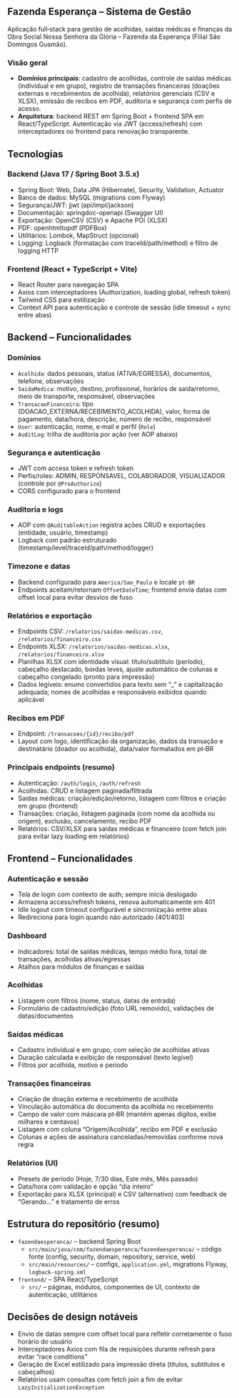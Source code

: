 ## Fazenda Esperança – Sistema de Gestão

Aplicação full‑stack para gestão de acolhidas, saídas médicas e finanças da Obra Social Nossa Senhora da Glória – Fazenda da Esperança (Filial São Domingos Gusmão).

### Visão geral

- **Domínios principais**: cadastro de acolhidas, controle de saídas médicas (individual e em grupo), registro de transações financeiras (doações externas e recebimentos de acolhida), relatórios gerenciais (CSV e XLSX), emissão de recibos em PDF, auditoria e segurança com perfis de acesso.
- **Arquitetura**: backend REST em Spring Boot + frontend SPA em React/TypeScript. Autenticação via JWT (access/refresh) com interceptadores no frontend para renovação transparente.

## Tecnologias

### Backend (Java 17 / Spring Boot 3.5.x)

- Spring Boot: Web, Data JPA (Hibernate), Security, Validation, Actuator
- Banco de dados: MySQL (migrations com Flyway)
- Segurança/JWT: jjwt (api/impl/jackson)
- Documentação: springdoc-openapi (Swagger UI)
- Exportação: OpenCSV (CSV) e Apache POI (XLSX)
- PDF: openhtmltopdf (PDFBox)
- Utilitários: Lombok, MapStruct (opcional)
- Logging: Logback (formatação com traceId/path/method) e filtro de logging HTTP

### Frontend (React + TypeScript + Vite)

- React Router para navegação SPA
- Axios com interceptadores (Authorization, loading global, refresh token)
- Tailwind CSS para estilização
- Context API para autenticação e controle de sessão (idle timeout + sync entre abas)

## Backend – Funcionalidades

### Domínios

- `Acolhida`: dados pessoais, status (ATIVA/EGRESSA), documentos, telefone, observações
- `SaidaMedica`: motivo, destino, profissional, horários de saída/retorno, meio de transporte, responsável, observações
- `TransacaoFinanceira`: tipo (DOACAO_EXTERNA/RECEBIMENTO_ACOLHIDA), valor, forma de pagamento, data/hora, descrição, número de recibo, responsável
- `User`: autenticação, nome, e‑mail e perfil (`Role`)
- `AuditLog`: trilha de auditoria por ação (ver AOP abaixo)

### Segurança e autenticação

- JWT com access token e refresh token
- Perfis/roles: ADMIN, RESPONSAVEL, COLABORADOR, VISUALIZADOR (controle por `@PreAuthorize`)
- CORS configurado para o frontend

### Auditoria e logs

- AOP com `@AuditableAction` registra ações CRUD e exportações (entidade, usuário, timestamp)
- Logback com padrão estruturado (timestamp/level/traceId/path/method/logger)

### Timezone e datas

- Backend configurado para `America/Sao_Paulo` e locale `pt-BR`
- Endpoints aceitam/retornam `OffsetDateTime`; frontend envia datas com offset local para evitar desvios de fuso

### Relatórios e exportação

- Endpoints CSV: `/relatorios/saidas-medicas.csv`, `/relatorios/financeiro.csv`
- Endpoints XLSX: `/relatorios/saidas-medicas.xlsx`, `/relatorios/financeiro.xlsx`
- Planilhas XLSX com identidade visual: título/subtítulo (período), cabeçalho destacado, bordas leves, ajuste automático de colunas e cabeçalho congelado (pronto para impressão)
- Dados legíveis: enums convertidos para texto sem “_” e capitalização adequada; nomes de acolhidas e responsáveis exibidos quando aplicável

### Recibos em PDF

- Endpoint: `/transacoes/{id}/recibo/pdf`
- Layout com logo, identificação da organização, dados da transação e destinatário (doador ou acolhida), data/valor formatados em pt‑BR

### Principais endpoints (resumo)

- Autenticação: `/auth/login`, `/auth/refresh`
- Acolhidas: CRUD e listagem paginada/filtrada
- Saídas médicas: criação/edição/retorno, listagem com filtros e criação em grupo (frontend)
- Transações: criação, listagem paginada (com nome da acolhida ou origem), exclusão, cancelamento, recibo PDF
- Relatórios: CSV/XLSX para saídas médicas e financeiro (com fetch join para evitar lazy loading em relatórios)

## Frontend – Funcionalidades

### Autenticação e sessão

- Tela de login com contexto de auth; sempre inicia deslogado
- Armazena access/refresh tokens, renova automaticamente em 401
- Idle logout com timeout configurável e sincronização entre abas
- Redireciona para login quando não autorizado (401/403)

### Dashboard

- Indicadores: total de saídas médicas, tempo médio fora, total de transações, acolhidas ativas/egressas
- Atalhos para módulos de finanças e saídas

### Acolhidas

- Listagem com filtros (nome, status, datas de entrada)
- Formulário de cadastro/edição (foto URL removido), validações de datas/documentos

### Saídas médicas

- Cadastro individual e em grupo, com seleção de acolhidas ativas
- Duração calculada e exibição de responsável (texto legível)
- Filtros por acolhida, motivo e período

### Transações financeiras

- Criação de doação externa e recebimento de acolhida
- Vinculação automática do documento da acolhida no recebimento
- Campo de valor com máscara pt‑BR (mantém apenas dígitos, exibe milhares e centavos)
- Listagem com coluna “Origem/Acolhida”, recibo em PDF e exclusão
- Colunas e ações de assinatura canceladas/removidas conforme nova regra

### Relatórios (UI)

- Presets de período (Hoje, 7/30 dias, Este mês, Mês passado)
- Data/hora com validação e opção “dia inteiro”
- Exportação para XLSX (principal) e CSV (alternativo) com feedback de “Gerando…” e tratamento de erros

## Estrutura do repositório (resumo)

- `fazendaesperanca/` – backend Spring Boot
  - `src/main/java/com/fazendaesperanca/fazendaesperanca/` – código fonte (config, security, domain, repository, service, web)
  - `src/main/resources/` – configs, `application.yml`, migrations Flyway, `logback-spring.xml`
- `frontend/` – SPA React/TypeScript
  - `src/` – páginas, módulos, componentes de UI, contexto de autenticação, utilitários

## Decisões de design notáveis

- Envio de datas sempre com offset local para refletir corretamente o fuso horário do usuário
- Interceptadores Axios com fila de requisições durante refresh para evitar “race conditions”
- Geração de Excel estilizado para impressão direta (títulos, subtítulos e cabeçalhos)
- Relatórios usam consultas com fetch join a fim de evitar `LazyInitializationException`
